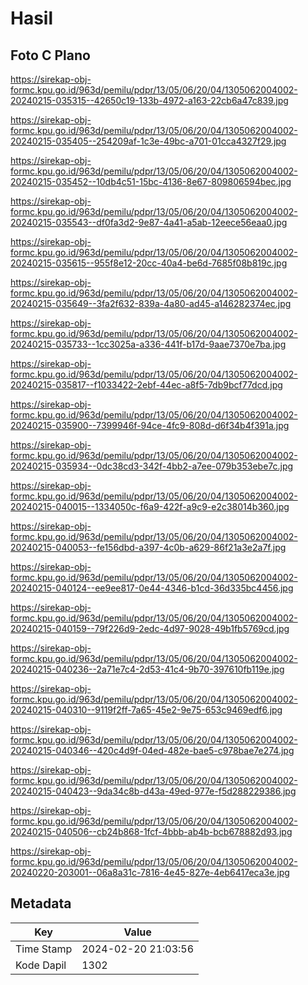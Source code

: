 # Hasil

## Foto C Plano

https://sirekap-obj-formc.kpu.go.id/963d/pemilu/pdpr/13/05/06/20/04/1305062004002-20240215-035315--42650c19-133b-4972-a163-22cb6a47c839.jpg

https://sirekap-obj-formc.kpu.go.id/963d/pemilu/pdpr/13/05/06/20/04/1305062004002-20240215-035405--254209af-1c3e-49bc-a701-01cca4327f29.jpg

https://sirekap-obj-formc.kpu.go.id/963d/pemilu/pdpr/13/05/06/20/04/1305062004002-20240215-035452--10db4c51-15bc-4136-8e67-809806594bec.jpg

https://sirekap-obj-formc.kpu.go.id/963d/pemilu/pdpr/13/05/06/20/04/1305062004002-20240215-035543--df0fa3d2-9e87-4a41-a5ab-12eece56eaa0.jpg

https://sirekap-obj-formc.kpu.go.id/963d/pemilu/pdpr/13/05/06/20/04/1305062004002-20240215-035615--955f8e12-20cc-40a4-be6d-7685f08b819c.jpg

https://sirekap-obj-formc.kpu.go.id/963d/pemilu/pdpr/13/05/06/20/04/1305062004002-20240215-035649--3fa2f632-839a-4a80-ad45-a146282374ec.jpg

https://sirekap-obj-formc.kpu.go.id/963d/pemilu/pdpr/13/05/06/20/04/1305062004002-20240215-035733--1cc3025a-a336-441f-b17d-9aae7370e7ba.jpg

https://sirekap-obj-formc.kpu.go.id/963d/pemilu/pdpr/13/05/06/20/04/1305062004002-20240215-035817--f1033422-2ebf-44ec-a8f5-7db9bcf77dcd.jpg

https://sirekap-obj-formc.kpu.go.id/963d/pemilu/pdpr/13/05/06/20/04/1305062004002-20240215-035900--7399946f-94ce-4fc9-808d-d6f34b4f391a.jpg

https://sirekap-obj-formc.kpu.go.id/963d/pemilu/pdpr/13/05/06/20/04/1305062004002-20240215-035934--0dc38cd3-342f-4bb2-a7ee-079b353ebe7c.jpg

https://sirekap-obj-formc.kpu.go.id/963d/pemilu/pdpr/13/05/06/20/04/1305062004002-20240215-040015--1334050c-f6a9-422f-a9c9-e2c38014b360.jpg

https://sirekap-obj-formc.kpu.go.id/963d/pemilu/pdpr/13/05/06/20/04/1305062004002-20240215-040053--fe156dbd-a397-4c0b-a629-86f21a3e2a7f.jpg

https://sirekap-obj-formc.kpu.go.id/963d/pemilu/pdpr/13/05/06/20/04/1305062004002-20240215-040124--ee9ee817-0e44-4346-b1cd-36d335bc4456.jpg

https://sirekap-obj-formc.kpu.go.id/963d/pemilu/pdpr/13/05/06/20/04/1305062004002-20240215-040159--79f226d9-2edc-4d97-9028-49b1fb5769cd.jpg

https://sirekap-obj-formc.kpu.go.id/963d/pemilu/pdpr/13/05/06/20/04/1305062004002-20240215-040236--2a71e7c4-2d53-41c4-9b70-397610fb119e.jpg

https://sirekap-obj-formc.kpu.go.id/963d/pemilu/pdpr/13/05/06/20/04/1305062004002-20240215-040310--9119f2ff-7a65-45e2-9e75-653c9469edf6.jpg

https://sirekap-obj-formc.kpu.go.id/963d/pemilu/pdpr/13/05/06/20/04/1305062004002-20240215-040346--420c4d9f-04ed-482e-bae5-c978bae7e274.jpg

https://sirekap-obj-formc.kpu.go.id/963d/pemilu/pdpr/13/05/06/20/04/1305062004002-20240215-040423--9da34c8b-d43a-49ed-977e-f5d288229386.jpg

https://sirekap-obj-formc.kpu.go.id/963d/pemilu/pdpr/13/05/06/20/04/1305062004002-20240215-040506--cb24b868-1fcf-4bbb-ab4b-bcb678882d93.jpg

https://sirekap-obj-formc.kpu.go.id/963d/pemilu/pdpr/13/05/06/20/04/1305062004002-20240220-203001--06a8a31c-7816-4e45-827e-4eb6417eca3e.jpg


## Metadata

| Key        | Value               |
| ---------- | ------------------- |
| Time Stamp | 2024-02-20 21:03:56 |
| Kode Dapil | 1302                |



